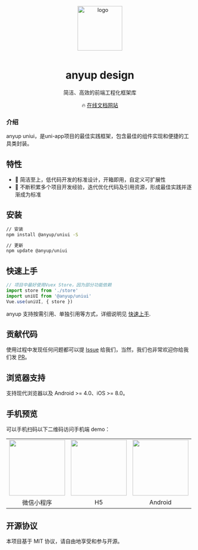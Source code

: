 <p align="center">
    <img alt="logo" src="https://www.anyup.cn/static/anyup/images/logo.png" width="120" style="margin-bottom: 10px;">
</p>

<h1 align="center">anyup design</h1>

<p align="center">简洁、高效的前端工程化框架库</p>

<p align="center">
  🔥 <a href="https://www.anyup.cn/">在线文档网站</a>
</p>

### 介绍

anyup uniui，是uni-app项目的最佳实践框架，包含最佳的组件实现和便捷的工具类封装。

## 特性

- 🚀 简洁至上，低代码开发的标准设计，开箱即用，自定义可扩展性
- 🚀 不断积累多个项目开发经验，迭代优化代码及引用资源，形成最佳实践并逐渐成为标准

## 安装

```bash
// 安装
npm install @anyup/uniui -S

// 更新
npm update @anyup/uniui
```

## 快速上手

```js
// 项目中最好使用Vuex Store，因为部分功能依赖
import store from './store'
import uniUI from '@anyup/uniui'
Vue.use(uniUI, { store })
```

anyup 支持按需引用、单独引用等方式，详细说明见 [快速上手](https://www.anyup.cn/docs/zh/guide/quickstart.html).

## 贡献代码

使用过程中发现任何问题都可以提 [Issue](https://gitee.com/anyup/uniui/issues) 给我们，当然，我们也非常欢迎你给我们发 [PR](https://gitee.com/anyup/uniui/pulls)。

## 浏览器支持

支持现代浏览器以及 Android >= 4.0、iOS >= 8.0。

## 手机预览

可以手机扫码以下二维码访问手机端 demo：

<table class="table table-bordered table-striped table-condensed">
    <tr>
        <td><img src="https://www.anyup.cn/static/anyup/images/qr_wx.png" width="150" height="150" ></td>
	      <td><img src="https://www.anyup.cn/static/anyup/images/qr_h5.png" width="150" height="150" ></td>
	      <td><img src="https://www.anyup.cn/static/anyup/images/qr_android.png" width="150" height="150" ></td>
    </tr>
    <tr>
        <td align="center">微信小程序</td>
	      <td align="center">H5</td>
	      <td align="center">Android</td>
    </tr>
</table>

## 开源协议

本项目基于 MIT 协议，请自由地享受和参与开源。
